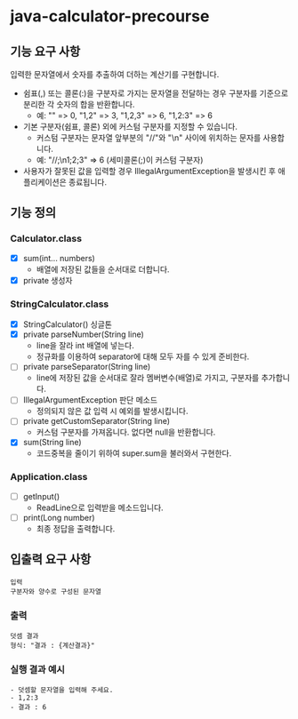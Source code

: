 # java-calculator-precourse

## 기능 요구 사항

입력한 문자열에서 숫자를 추출하여 더하는 계산기를 구현합니다.

- 쉼표(,) 또는 콜론(:)을 구분자로 가지는 문자열을 전달하는 경우 구분자를 기준으로 분리한 각 숫자의 합을 반환합니다.
    - 예: "" => 0, "1,2" => 3, "1,2,3" => 6, "1,2:3" => 6
- 기본 구분자(쉼표, 콜론) 외에 커스텀 구분자를 지정할 수 있습니다.
    - 커스텀 구분자는 문자열 앞부분의 "//"와 "\n" 사이에 위치하는 문자를 사용합니다.
    - 예: "//;\n1;2;3" => 6 (세미콜론(;)이 커스텀 구분자)
- 사용자가 잘못된 값을 입력할 경우 IllegalArgumentException을 발생시킨 후 애플리케이션은 종료됩니다.

## 기능 정의

### Calculator.class

- [x] sum(int... numbers)
    - 배열에 저장된 값들을 순서대로 더합니다.
- [x] private 생성자

### StringCalculator.class

- [x] StringCalculator() 싱글톤
- [x] private parseNumber(String line)
    - line을 잘라 int 배열에 넣는다.
    - 정규화를 이용하여 separator에 대해 모두 자를 수 있게 준비한다.
- [ ] private parseSeparator(String line)
    - line에 저장된 값을 순서대로 잘라 멤버변수(배열)로 가지고, 구분자를 추가합니다.
- [ ] IllegalArgumentException 판단 메소드
    - 정의되지 않은 값 입력 시 예외를 발생시킵니다.
- [ ] private getCustomSeparator(String line)
    - 커스텀 구분자를 가져옵니다. 없다면 null을 반환합니다.
- [x] sum(String line)
    - 코드중복을 줄이기 위하여 super.sum을 불러와서 구현한다.

### Application.class

- [ ] getInput()
    - ReadLine으로 입력받을 메소드입니다.
- [ ] print(Long number)
    - 최종 정답을 출력합니다.

## 입출력 요구 사항

```
입력
구분자와 양수로 구성된 문자열
```

### 출력

```
덧셈 결과
형식: "결과 : {계산결과}"
```

### 실행 결과 예시

```
- 덧셈할 문자열을 입력해 주세요.
- 1,2:3
- 결과 : 6
```
